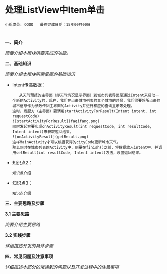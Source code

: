 # 处理ListView中Item单击


    小组成员: OOOO   最终完成日期：15年00月00日
# 

**一、简介**

*简要介绍本模块所要完成的功能。*

**二、基础知识**

*简要介绍本模块所需掌握的基础知识*
   
* Intent传递数据：

         从天气预报的主界面（即天气情况显示界面）到城市列表界面是通过Intent来启动一个新的Activity的，现在，我们在点击城市列表的某个城市的时候，我们需要将所点击的城市信息作为参数传回主界面的Activity并进行相应的查询显示等处理。
      这时，发起方（主界面）要调用startActivityForResult(Intent intent, int requestCode)
      ![startActivityForResult](faqifang.png)
      同时发起方要实现onActivityResult(int requestCode, int resultCode, Intent intent)来获取返回结果。
      ![onActivityResult](getResult.png)
      这样MainActivity才可以根据获得的cityCode更新城市天气。
      那么同时在城市列表的Activity中，则要在finish()之前，将数据放入intent中，并调用setResult(int resultCode, Intent intent)方法，设置返回结果。

* 知识点2：

      知识点介绍


* 知识点3：

      知识点介绍


   

**三、主要思路及步骤**

**3.1 主要思路**

*简要介绍主要思路*

**3.2 实践步骤**

*详细描述开发的具体步骤*

**四、常见问题及注意事项**

*详细描述本部分的常遇到的问题以及开发过程中的注意事项*
